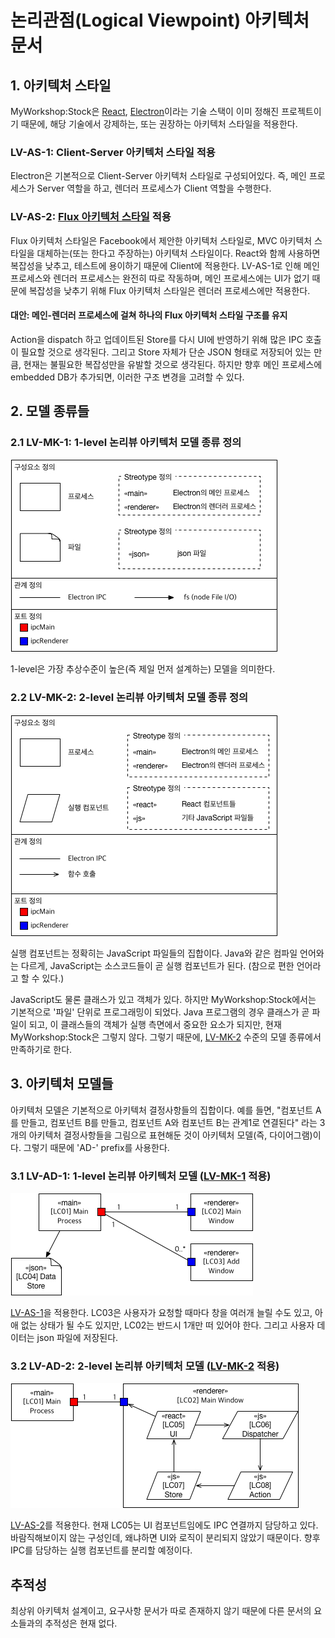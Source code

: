 # 논리관점\(Logical Viewpoint\) 아키텍처 문서

## 1. 아키텍처 스타일

MyWorkshop:Stock은 [React](https://facebook.github.io/react/), [Electron](http://electron.atom.io)이라는 기술 스택이 이미 정해진 프로젝트이기 때문에, 해당 기술에서 강제하는, 또는 권장하는 아키텍처 스타일을 적용한다.

### <a name="LV-AS-1"></a>LV-AS-1: Client-Server 아키텍처 스타일 적용
Electron은 기본적으로 Client-Server 아키텍처 스타일로 구성되어있다. 즉, 메인 프로세스가 Server 역할을 하고, 렌더러 프로세스가 Client 역할을 수행한다.

### <a name="LV-AS-2"></a>LV-AS-2: [Flux 아키텍처 스타일](https://facebook.github.io/flux/) 적용
Flux 아키텍처 스타일은 Facebook에서 제안한 아키텍처 스타일로, MVC 아키텍처 스타일을 대체하는(또는 한다고 주장하는) 아키텍처 스타일이다. React와 함께 사용하면 복잡성을 낮추고, 테스트에 용이하기 때문에 Client에 적용한다. LV-AS-1로 인해 메인 프로세스와 렌더러 프로세스는 완전히 따로 작동하며, 메인 프로세스에는 UI가 없기 때문에 복잡성을 낮추기 위해 Flux 아키텍처 스타일은 렌더러 프로세스에만 적용한다.

#### 대안: 메인-렌더러 프로세스에 걸쳐 하나의 Flux 아키텍처 스타일 구조를 유지
Action을 dispatch 하고 업데이트된 Store를 다시 UI에 반영하기 위해 많은 IPC 호출이 필요할 것으로 생각된다. 그리고 Store 자체가 단순 JSON 형태로 저장되어 있는 만큼, 현재는 불필요한 복잡성만을 유발할 것으로 생각된다. 하지만 향후 메인 프로세스에 embedded DB가 추가되면, 이러한 구조 변경을 고려할 수 있다.

## 2. 모델 종류들

### 2.1 <a name="LV-MK-1"></a>LV-MK-1: 1-level 논리뷰 아키텍처 모델 종류 정의

![](./assets/lv-model-kind-01.jpg)

1-level은 가장 추상수준이 높은(즉 제일 먼저 설계하는) 모델을 의미한다.

### 2.2 <a name="LV-MK-2"></a>LV-MK-2: 2-level 논리뷰 아키텍처 모델 종류 정의

![](./assets/lv-model-kind-02.jpg)

실행 컴포넌트는 정확히는 JavaScript 파일들의 집합이다. Java와 같은 컴파일 언어와는 다르게, JavaScript는 소스코드들이 곧 실행 컴포넌트가 된다. (참으로 편한 언어라고 할 수 있다.)

JavaScript도 물론 클래스가 있고 객체가 있다. 하지만 MyWorkshop:Stock에서는 기본적으로 '파일' 단위로 프로그래밍이 되었다. Java 프로그램의 경우 클래스가 곧 파일이 되고, 이 클래스들의 객체가 실행 측면에서 중요한 요소가 되지만, 현재 MyWorkshop:Stock은 그렇지 않다. 그렇기 때문에, [LV-MK-2](#LV-MK-2) 수준의 모델 종류에서 만족하기로 한다.

## 3. 아키텍처 모델들

아키텍처 모델은 기본적으로 아키텍처 결정사항들의 집합이다. 예를 들면, "컴포넌트 A를 만들고, 컴포넌트 B를 만들고, 컴포넌트 A와 컴포넌트 B는 관계1로 연결된다" 라는 3개의 아키텍처 결정사항들을 그림으로 표현해둔 것이 아키텍처 모델(즉, 다이어그램)이다. 그렇기 때문에 'AD-' prefix를 사용한다.

### 3.1 <a name="LV-AD-1"></a>LV-AD-1: 1-level 논리뷰 아키텍처 모델 ([LV-MK-1](#LV-MK-1) 적용)

![](./assets/lv-model-01.jpg)

[LV-AS-1](#LV-AS-1)을 적용한다. LC03은 사용자가 요청할 때마다 창을 여러개 늘릴 수도 있고, 아애 없는 상태가 될 수도 있지만, LC02는 반드시 1개만 떠 있어야 한다. 그리고 사용자 데이터는 json 파일에 저장된다.

### 3.2 <a name="LV-AD-2"></a>LV-AD-2: 2-level 논리뷰 아키텍처 모델 ([LV-MK-2](#LV-MK-2) 적용)

![](./assets/lv-model-02.jpg)

[LV-AS-2](#LV-AS-2)를 적용한다. 현재 LC05는 UI 컴포넌트임에도 IPC 연결까지 담당하고 있다. 바람직해보이지 않는 구성인데, 왜냐하면 UI와 로직이 분리되지 않았기 때문이다. 향후 IPC를 담당하는 실행 컴포넌트를 분리할 예정이다.

## 추적성
최상위 아키텍처 설계이고, 요구사항 문서가 따로 존재하지 않기 때문에 다른 문서의 요소들과의 추적성은 현재 없다.